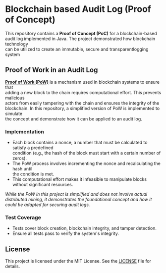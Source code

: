 
# Blockchain based Audit Log (Proof of Concept)
This repository contains a **Proof of Concept (PoC)** for a blockchain-based  
audit log implemented in Java. The project demonstrated how blockchain technology  
can be utilized to create an immutable, secure and transparentlogging system

## Proof of Work in an Audit Log
[**Proof of Work (PoW)**](https://de.wikipedia.org/wiki/Proof_of_Work) is a mechanism used in blockchain systems to ensure that  
adding a new block to the chain requires computational effort. This prevents malicious  
actors from easily tampering with the chain and ensures the integrity of the  
blockchain. In this repository, a simplified version of PoW is implemented to simulate  
the concept and demonstrate how it can be applied to an audit log.

### Implementation
* Each block contains a nonce, a number that must be calculated to satisfy a predefined  
condition (e.g., the hash of the block must start with a certain number of zeros).  
* The PoW process involves incrementing the nonce and recalculating the hash until  
the condition is met.
* This computational effort makes it infeasible to manipulate blocks without significant resources.

*While the PoW in this project is simplified and does not involve actual distributed mining, it demonstrates the foundational concept and how it could be adapted for securing audit logs.*

### Test Coverage
* Tests cover block creation, blockchain integrity, and tamper detection.
* Ensure all tests pass to verify the system's integrity.  

## License
This project is licensed under the MIT License. See the [LICENSE](https://github.com/KyleKreuter/proof-of-work-audit-log/blob/main/LICENSE) file for details.
